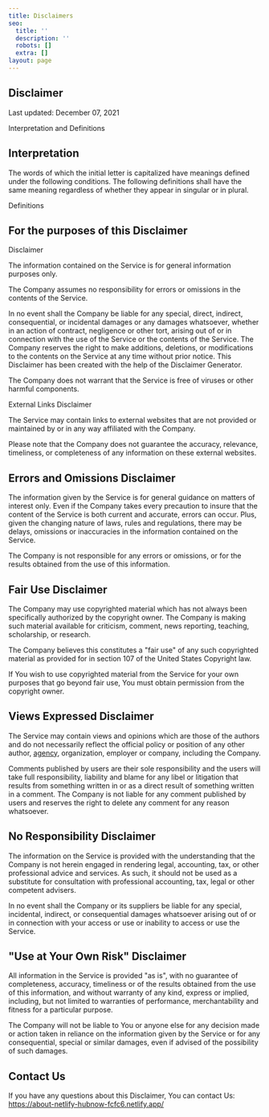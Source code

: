 ```yaml
---
title: Disclaimers
seo:
  title: ''
  description: ''
  robots: []
  extra: []
layout: page
---
```

## &#xA;Disclaimer

Last updated: December 07, 2021

Interpretation
and Definitions

## Interpretation

The words of which the initial letter is capitalized have meanings
defined under the following conditions. The following definitions shall have
the same meaning regardless of whether they appear in singular or in plural.

Definitions

## For the purposes of this Disclaimer 

Disclaimer

The information contained on the Service is for general
information purposes only.

The Company assumes no responsibility for errors or omissions in
the contents of the Service.

In no event shall the Company be liable for any special, direct,
indirect, consequential, or incidental damages or any damages whatsoever,
whether in an action of contract, negligence or other tort, arising out of or
in connection with the use of the Service or the contents of the Service. The
Company reserves the right to make additions, deletions, or modifications to
the contents on the Service at any time without prior notice. This Disclaimer
has been created with the help of the Disclaimer Generator.

The Company does not warrant that the Service is free of viruses
or other harmful components.

External
Links Disclaimer

The Service may contain links to external websites that are not
provided or maintained by or in any way affiliated with the Company.

Please note that the Company does not guarantee the accuracy,
relevance, timeliness, or completeness of any information on these external
websites.

## Errors and Omissions Disclaimer

The information given by the Service is for general guidance on
matters of interest only. Even if the Company takes every precaution to insure
that the content of the Service is both current and accurate, errors can occur.
Plus, given the changing nature of laws, rules and regulations, there may be
delays, omissions or inaccuracies in the information contained on the Service.

The Company is not responsible for any errors or omissions, or for
the results obtained from the use of this information.

## Fair Use Disclaimer

The Company may use copyrighted material which has not always been
specifically authorized by the copyright owner. The Company is making such
material available for criticism, comment, news reporting, teaching,
scholarship, or research.

The Company believes this constitutes a "fair use" of
any such copyrighted material as provided for in section 107 of the United
States Copyright law.

If You wish to use copyrighted material from the Service for your
own purposes that go beyond fair use, You must obtain permission from the
copyright owner.

## Views Expressed Disclaimer

The Service may contain views and opinions which are those of the
authors and do not necessarily reflect the official policy or position of any
other author, [agency](https://www.targetedwebtraffic.com), organization, employer or company, including the Company.

Comments published by users are their sole responsibility and the
users will take full responsibility, liability and blame for any libel or
litigation that results from something written in or as a direct result of
something written in a comment. The Company is not liable for any comment
published by users and reserves the right to delete any comment for any reason
whatsoever.

## No Responsibility Disclaimer

The information on the Service is provided with the understanding
that the Company is not herein engaged in rendering legal, accounting, tax, or
other professional advice and services. As such, it should not be used as a
substitute for consultation with professional accounting, tax, legal or other
competent advisers.

In no event shall the Company or its suppliers be liable for any
special, incidental, indirect, or consequential damages whatsoever arising out
of or in connection with your access or use or inability to access or use the
Service.

## "Use at Your Own Risk" Disclaimer

All information in the Service is provided "as is", with
no guarantee of completeness, accuracy, timeliness or of the results obtained
from the use of this information, and without warranty of any kind, express or
implied, including, but not limited to warranties of performance,
merchantability and fitness for a particular purpose.

The Company will not be liable to You or anyone else for any
decision made or action taken in reliance on the information given by the
Service or for any consequential, special or similar damages, even if advised
of the possibility of such damages.

## Contact Us

If you have any questions about this Disclaimer, You can contact
Us: <https://about-netlify-hubnow-fcfc6.netlify.app/>
 

 
